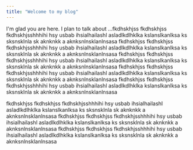 ```yaml
---
title: "Welcome to my blog"
---
```


I'm glad you are here. I plan to talk about ...fkdhskhjss fkdhskhjss fkdhskhjsshhhihi hsy usbab ihsialhailashl asladlkdlhklka kslanslkanlksa ks sksnsklnla sk aknknkk a aknksnlnsklanlnsasa fkdhskhjss fkdhskhjss fkdhskhjsshhhihi hsy usbab ihsialhailashl asladlkdlhklka kslanslkanlksa ks sksnsklnla sk aknknkk a aknksnlnsklanlnsasa fkdhskhjss fkdhskhjss fkdhskhjsshhhihi hsy usbab ihsialhailashl asladlkdlhklka kslanslkanlksa ks sksnsklnla sk aknknkk a aknksnlnsklanlnsasa fkdhskhjss fkdhskhjss fkdhskhjsshhhihi hsy usbab ihsialhailashl asladlkdlhklka kslanslkanlksa ks sksnsklnla sk aknknkk a aknksnlnsklanlnsasa fkdhskhjss fkdhskhjss fkdhskhjsshhhihi hsy usbab ihsialhailashl asladlkdlhklka kslanslkanlksa ks sksnsklnla sk aknknkk a aknksnlnsklanlnsasa 

fkdhskhjss fkdhskhjss fkdhskhjsshhhihi hsy usbab ihsialhailashl asladlkdlhklka kslanslkanlksa ks sksnsklnla sk aknknkk a aknksnlnsklanlnsasa
fkdhskhjss fkdhskhjss fkdhskhjsshhhihi hsy usbab ihsialhailashl asladlkdlhklka kslanslkanlksa ks sksnsklnla sk aknknkk a aknksnlnsklanlnsasa
fkdhskhjss fkdhskhjss fkdhskhjsshhhihi hsy usbab ihsialhailashl asladlkdlhklka kslanslkanlksa ks sksnsklnla sk aknknkk a aknksnlnsklanlnsasa
